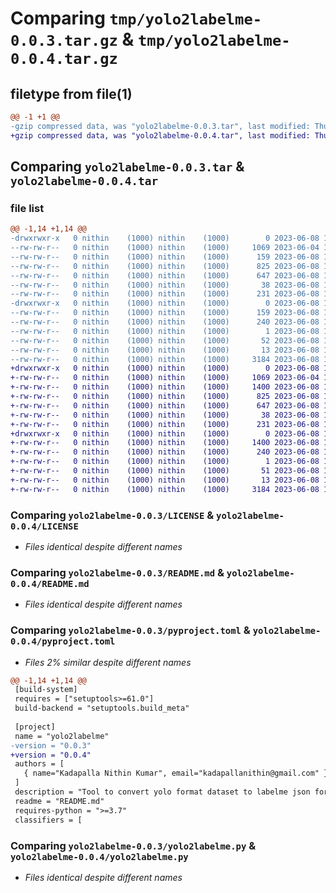 # Comparing `tmp/yolo2labelme-0.0.3.tar.gz` & `tmp/yolo2labelme-0.0.4.tar.gz`

## filetype from file(1)

```diff
@@ -1 +1 @@
-gzip compressed data, was "yolo2labelme-0.0.3.tar", last modified: Thu Jun  8 17:37:24 2023, max compression
+gzip compressed data, was "yolo2labelme-0.0.4.tar", last modified: Thu Jun  8 17:40:06 2023, max compression
```

## Comparing `yolo2labelme-0.0.3.tar` & `yolo2labelme-0.0.4.tar`

### file list

```diff
@@ -1,14 +1,14 @@
-drwxrwxr-x   0 nithin    (1000) nithin    (1000)        0 2023-06-08 17:37:24.326660 yolo2labelme-0.0.3/
--rw-rw-r--   0 nithin    (1000) nithin    (1000)     1069 2023-06-04 14:00:21.000000 yolo2labelme-0.0.3/LICENSE
--rw-rw-r--   0 nithin    (1000) nithin    (1000)      159 2023-06-08 17:37:24.326660 yolo2labelme-0.0.3/PKG-INFO
--rw-rw-r--   0 nithin    (1000) nithin    (1000)      825 2023-06-08 17:33:33.000000 yolo2labelme-0.0.3/README.md
--rw-rw-r--   0 nithin    (1000) nithin    (1000)      647 2023-06-08 17:36:29.000000 yolo2labelme-0.0.3/pyproject.toml
--rw-rw-r--   0 nithin    (1000) nithin    (1000)       38 2023-06-08 17:37:24.326660 yolo2labelme-0.0.3/setup.cfg
--rw-rw-r--   0 nithin    (1000) nithin    (1000)      231 2023-06-08 17:37:03.000000 yolo2labelme-0.0.3/setup.py
-drwxrwxr-x   0 nithin    (1000) nithin    (1000)        0 2023-06-08 17:37:24.326660 yolo2labelme-0.0.3/yolo2labelme.egg-info/
--rw-rw-r--   0 nithin    (1000) nithin    (1000)      159 2023-06-08 17:37:24.000000 yolo2labelme-0.0.3/yolo2labelme.egg-info/PKG-INFO
--rw-rw-r--   0 nithin    (1000) nithin    (1000)      240 2023-06-08 17:37:24.000000 yolo2labelme-0.0.3/yolo2labelme.egg-info/SOURCES.txt
--rw-rw-r--   0 nithin    (1000) nithin    (1000)        1 2023-06-08 17:37:24.000000 yolo2labelme-0.0.3/yolo2labelme.egg-info/dependency_links.txt
--rw-rw-r--   0 nithin    (1000) nithin    (1000)       52 2023-06-08 17:37:24.000000 yolo2labelme-0.0.3/yolo2labelme.egg-info/entry_points.txt
--rw-rw-r--   0 nithin    (1000) nithin    (1000)       13 2023-06-08 17:37:24.000000 yolo2labelme-0.0.3/yolo2labelme.egg-info/top_level.txt
--rw-rw-r--   0 nithin    (1000) nithin    (1000)     3184 2023-06-08 17:07:33.000000 yolo2labelme-0.0.3/yolo2labelme.py
+drwxrwxr-x   0 nithin    (1000) nithin    (1000)        0 2023-06-08 17:40:06.007659 yolo2labelme-0.0.4/
+-rw-rw-r--   0 nithin    (1000) nithin    (1000)     1069 2023-06-04 14:00:21.000000 yolo2labelme-0.0.4/LICENSE
+-rw-rw-r--   0 nithin    (1000) nithin    (1000)     1400 2023-06-08 17:40:06.007659 yolo2labelme-0.0.4/PKG-INFO
+-rw-rw-r--   0 nithin    (1000) nithin    (1000)      825 2023-06-08 17:33:33.000000 yolo2labelme-0.0.4/README.md
+-rw-rw-r--   0 nithin    (1000) nithin    (1000)      647 2023-06-08 17:40:00.000000 yolo2labelme-0.0.4/pyproject.toml
+-rw-rw-r--   0 nithin    (1000) nithin    (1000)       38 2023-06-08 17:40:06.007659 yolo2labelme-0.0.4/setup.cfg
+-rw-rw-r--   0 nithin    (1000) nithin    (1000)      231 2023-06-08 17:39:52.000000 yolo2labelme-0.0.4/setup.py
+drwxrwxr-x   0 nithin    (1000) nithin    (1000)        0 2023-06-08 17:40:06.007659 yolo2labelme-0.0.4/yolo2labelme.egg-info/
+-rw-rw-r--   0 nithin    (1000) nithin    (1000)     1400 2023-06-08 17:40:06.000000 yolo2labelme-0.0.4/yolo2labelme.egg-info/PKG-INFO
+-rw-rw-r--   0 nithin    (1000) nithin    (1000)      240 2023-06-08 17:40:06.000000 yolo2labelme-0.0.4/yolo2labelme.egg-info/SOURCES.txt
+-rw-rw-r--   0 nithin    (1000) nithin    (1000)        1 2023-06-08 17:40:06.000000 yolo2labelme-0.0.4/yolo2labelme.egg-info/dependency_links.txt
+-rw-rw-r--   0 nithin    (1000) nithin    (1000)       51 2023-06-08 17:40:06.000000 yolo2labelme-0.0.4/yolo2labelme.egg-info/entry_points.txt
+-rw-rw-r--   0 nithin    (1000) nithin    (1000)       13 2023-06-08 17:40:06.000000 yolo2labelme-0.0.4/yolo2labelme.egg-info/top_level.txt
+-rw-rw-r--   0 nithin    (1000) nithin    (1000)     3184 2023-06-08 17:07:33.000000 yolo2labelme-0.0.4/yolo2labelme.py
```

### Comparing `yolo2labelme-0.0.3/LICENSE` & `yolo2labelme-0.0.4/LICENSE`

 * *Files identical despite different names*

### Comparing `yolo2labelme-0.0.3/README.md` & `yolo2labelme-0.0.4/README.md`

 * *Files identical despite different names*

### Comparing `yolo2labelme-0.0.3/pyproject.toml` & `yolo2labelme-0.0.4/pyproject.toml`

 * *Files 2% similar despite different names*

```diff
@@ -1,14 +1,14 @@
 [build-system]
 requires = ["setuptools>=61.0"]
 build-backend = "setuptools.build_meta"
 
 [project]
 name = "yolo2labelme"
-version = "0.0.3"
+version = "0.0.4"
 authors = [
   { name="Kadapalla Nithin Kumar", email="kadapallanithin@gmail.com" },
 ]
 description = "Tool to convert yolo format dataset to labelme json format."
 readme = "README.md"
 requires-python = ">=3.7"
 classifiers = [
```

### Comparing `yolo2labelme-0.0.3/yolo2labelme.py` & `yolo2labelme-0.0.4/yolo2labelme.py`

 * *Files identical despite different names*

